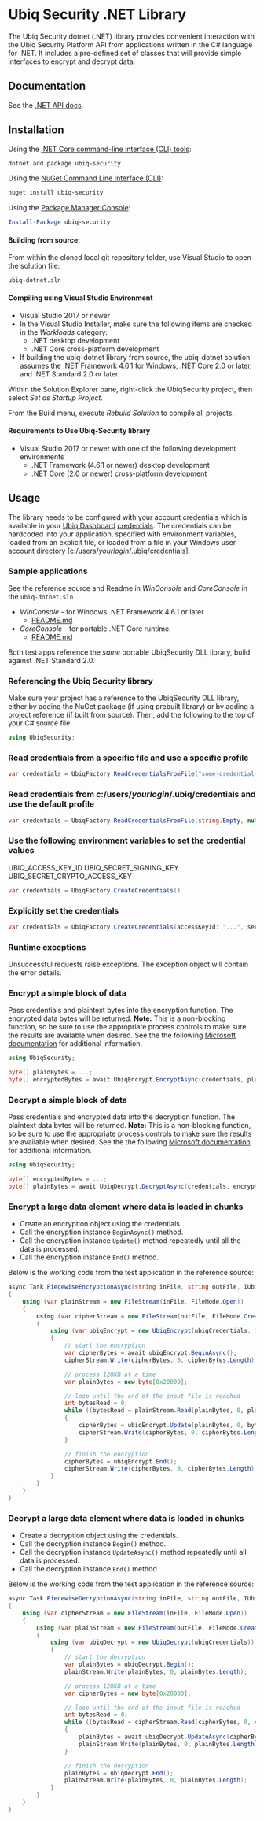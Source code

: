 # Ubiq Security .NET Library

The Ubiq Security dotnet (.NET) library provides convenient interaction with the
Ubiq Security Platform API from applications written in the C# language for .NET.
It includes a pre-defined set of classes that will provide simple interfaces
to encrypt and decrypt data.

## Documentation

See the [.NET API docs](https://dev.ubiqsecurity.com/docs/api).

## Installation

Using the [.NET Core command-line interface (CLI) tools][dotnet-core-cli-tools]:

```sh
dotnet add package ubiq-security
```

Using the [NuGet Command Line Interface (CLI)][nuget-cli]:

```sh
nuget install ubiq-security
```

Using the [Package Manager Console][package-manager-console]:

```powershell
Install-Package ubiq-security
```

#### Building from source:
From within the cloned local git repository folder, use Visual Studio to open the solution file:

```
ubiq-dotnet.sln
```

#### Compiling using Visual Studio Environment
-   Visual Studio 2017 or newer
-   In the Visual Studio Installer, make sure the following items are checked in the *Workloads* category:
    - .NET desktop development
    - .NET Core cross-platform development
-   If building the ubiq-dotnet library from source, the ubiq-dotnet solution assumes the .NET Framework 4.6.1 for Windows, .NET Core 2.0 or later, and .NET Standard 2.0 or later.

Within the Solution Explorer pane, right-click the UbiqSecurity project, then select *Set as Startup Project*.

From the Build menu, execute *Rebuild Solution* to compile all projects.

#### Requirements to Use Ubiq-Security library
-   Visual Studio 2017 or newer with one of the following development environments
    - .NET Framework (4.6.1 or newer) desktop development
    - .NET Core (2.0 or newer) cross-platform development

## Usage

The library needs to be configured with your account credentials which is
available in your [Ubiq Dashboard][dashboard] [credentials][credentials].
The credentials can be hardcoded into your application, specified with environment variables,
loaded from an explicit file, or loaded from a file in your Windows 
user account directory [c:/users/_yourlogin_/.ubiq/credentials].

### Sample applications

See the reference source and Readme in *WinConsole* and *CoreConsole*  in the ```ubiq-dotnet.sln```

-   *WinConsole* - for Windows .NET Framework 4.6.1 or later
    - [README.md][WinConsoleReadme]
-   *CoreConsole* - for portable .NET Core runtime.
    - [README.md][CoreConsoleReadme]

Both test apps reference the *same* portable UbiqSecurity DLL library, build against .NET Standard 2.0.


### Referencing the Ubiq Security library
Make sure your project has a reference to the UbiqSecurity DLL library, either by adding the NuGet package
(if using prebuilt library) or by adding a project reference (if built from source).
Then, add the following to the top of your C# source file:

```cs
using UbiqSecurity;
```

### Read credentials from a specific file and use a specific profile 
```cs
var credentials = UbiqFactory.ReadCredentialsFromFile("some-credential-file", "some-profile");
```

### Read credentials from c:/users/_yourlogin_/.ubiq/credentials and use the default profile
```cs
var credentials = UbiqFactory.ReadCredentialsFromFile(string.Empty, null);
```

### Use the following environment variables to set the credential values
UBIQ_ACCESS_KEY_ID
UBIQ_SECRET_SIGNING_KEY
UBIQ_SECRET_CRYPTO_ACCESS_KEY
```cs
var credentials = UbiqFactory.CreateCredentials()
```

### Explicitly set the credentials
```cs
var credentials = UbiqFactory.CreateCredentials(accessKeyId: "...", secretSigningKey: "...", secretCryptoAccessKey: "...");
```

### Runtime exceptions

Unsuccessful requests raise exceptions. The exception object will contain the error details. 

### Encrypt a simple block of data

Pass credentials and plaintext bytes into the encryption function.  The encrypted data
bytes will be returned.
**Note:** This is a non-blocking function, so be sure to use the appropriate process controls to make sure the results are available when desired.  See the the following [Microsoft documentation][dotnet-async] for additional information.

```cs
using UbiqSecurity;

byte[] plainBytes = ...;
byte[] encryptedBytes = await UbiqEncrypt.EncryptAsync(credentials, plainBytes);
```

### Decrypt a simple block of data

Pass credentials and encrypted data into the decryption function.  The plaintext data
bytes will be returned.
**Note:** This is a non-blocking function, so be sure to use the appropriate process controls to make sure the results are available when desired.  See the the following [Microsoft documentation][dotnet-async] for additional information.

```cs
using UbiqSecurity;

byte[] encryptedBytes = ...;
byte[] plainBytes = await UbiqDecrypt.DecryptAsync(credentials, encryptedBytes);
```

### Encrypt a large data element where data is loaded in chunks

- Create an encryption object using the credentials.
- Call the encryption instance ```BeginAsync()``` method.
- Call the encryption instance ```Update()``` method repeatedly until all the data is processed.
- Call the encryption instance ```End()``` method.

Below is the working code from the test application in the reference source:

```cs
async Task PiecewiseEncryptionAsync(string inFile, string outFile, IUbiqCredentials ubiqCredentials)
{
    using (var plainStream = new FileStream(inFile, FileMode.Open))
    {
        using (var cipherStream = new FileStream(outFile, FileMode.Create))
        {
            using (var ubiqEncrypt = new UbiqEncrypt(ubiqCredentials, 1))
            {
                // start the encryption
                var cipherBytes = await ubiqEncrypt.BeginAsync();
                cipherStream.Write(cipherBytes, 0, cipherBytes.Length);

                // process 128KB at a time
                var plainBytes = new byte[0x20000];

                // loop until the end of the input file is reached
                int bytesRead = 0;
                while ((bytesRead = plainStream.Read(plainBytes, 0, plainBytes.Length)) > 0)
                {
                    cipherBytes = ubiqEncrypt.Update(plainBytes, 0, bytesRead);
                    cipherStream.Write(cipherBytes, 0, cipherBytes.Length);
                }

                // finish the encryption
                cipherBytes = ubiqEncrypt.End();
                cipherStream.Write(cipherBytes, 0, cipherBytes.Length);
            }
        }
    }
}
```

### Decrypt a large data element where data is loaded in chunks

- Create a decryption object using the credentials.
- Call the decryption instance ```Begin()``` method.
- Call the decryption instance ```UpdateAsync()``` method repeatedly until all data is processed.
- Call the decryption instance ```End()``` method

Below is the working code from the test application in the reference source:

```cs
async Task PiecewiseDecryptionAsync(string inFile, string outFile, IUbiqCredentials ubiqCredentials)
{
    using (var cipherStream = new FileStream(inFile, FileMode.Open))
    {
        using (var plainStream = new FileStream(outFile, FileMode.Create))
        {
            using (var ubiqDecrypt = new UbiqDecrypt(ubiqCredentials))
            {
                // start the decryption
                var plainBytes = ubiqDecrypt.Begin();
                plainStream.Write(plainBytes, 0, plainBytes.Length);

                // process 128KB at a time
                var cipherBytes = new byte[0x20000];

                // loop until the end of the input file is reached
                int bytesRead = 0;
                while ((bytesRead = cipherStream.Read(cipherBytes, 0, cipherBytes.Length)) > 0)
                {
                    plainBytes = await ubiqDecrypt.UpdateAsync(cipherBytes, 0, bytesRead);
                    plainStream.Write(plainBytes, 0, plainBytes.Length);
                }

                // finish the decryption
                plainBytes = ubiqDecrypt.End();
                plainStream.Write(plainBytes, 0, plainBytes.Length);
            }
        }
    }
}
```

[dashboard]:https://dashboard.ubiqsecurity.com/
[credentials]:https://dev.ubiqsecurity.com/docs/how-to-create-api-keys
[nuget-cli]: https://docs.microsoft.com/en-us/nuget/tools/nuget-exe-cli-reference
[dotnet-core-cli-tools]: https://docs.microsoft.com/en-us/dotnet/core/tools/
[package-manager-console]: https://docs.microsoft.com/en-us/nuget/tools/package-manager-console
[WinConsoleReadme]:https://gitlab.com/ubiqsecurity/ubiq-dotnet/-/blob/master/WinConsole/README.md
[CoreConsoleReadme]:https://gitlab.com/ubiqsecurity/ubiq-dotnet/-/blob/master/CoreConsole/README.md
[dotnet-async]:https://docs.microsoft.com/en-us/dotnet/csharp/programming-guide/concepts/async/

